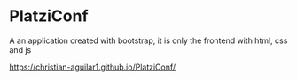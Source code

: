 # PlatziConf
A an application created with bootstrap, it is only the frontend with html, css and js

https://christian-aguilar1.github.io/PlatziConf/
